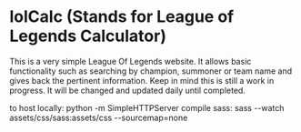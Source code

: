 # lolCalc (Stands for League of Legends Calculator)

This is a very simple League Of Legends website. It allows basic functionality such as searching by champion, summoner or team name and gives back the pertinent information. Keep in mind this is still a work in progress. It will be changed and updated daily until completed.

to host locally: python -m SimpleHTTPServer
compile sass: sass --watch assets/css/sass:assets/css --sourcemap=none